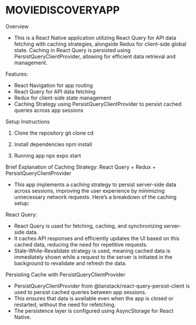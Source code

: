 # MOVIEDISCOVERYAPP

Overview
- This is a React Native application utilizing React Query for API data fetching with caching strategies, alongside Redux for client-side global state. Caching in React Query is persisted using PersistQueryClientProvider, allowing for efficient data retrieval and management.

Features:
- React Navigation for app routing
- React Query for API data fetching
- Redux for client-side state management
- Caching Strategy using PersistQueryClientProvider to persist cached queries across app sessions


Setup Instructions
1. Clone the repository
   git clone <repository-url>
   cd <repository-directory>

2. Install dependencies
   npm install

3. Running app
   npx expo start

   
Brief Explanation of Caching Strategy:
React Query + Redux + PersistQueryClientProvider
- This app implements a caching strategy to persist server-side data across sessions, improving the user experience by minimizing unnecessary network requests. Here’s a breakdown of the caching setup:

React Query: 
- React Query is used for fetching, caching, and synchronizing server-side data.
- It caches API responses and efficiently updates the UI based on this cached data, reducing the need for repetitive requests.
- Stale-While-Revalidate strategy is used, meaning cached data is immediately shown while a request to the server is initiated in the background to revalidate and refresh the data.


Persisting Cache with PersistQueryClientProvider
- PersistQueryClientProvider from @tanstack/react-query-persist-client is used to persist cached queries between app sessions.
- This ensures that data is available even when the app is closed or restarted, without the need for refetching.
- The persistence layer is configured using AsyncStorage for React Native.
